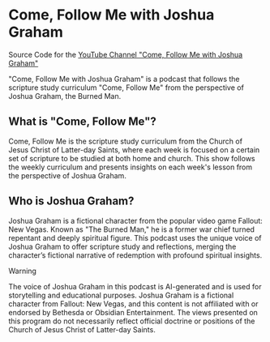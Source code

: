 # Come, Follow Me with Joshua Graham
Source Code for the [YouTube Channel "Come, Follow Me with Joshua Graham"](https://www.youtube.com/channel/UC3Y028fsu4O99wPlh-KOJCA)

"Come, Follow Me with Joshua Graham" is a podcast that follows the scripture study curriculum "Come, Follow Me" from the perspective of Joshua Graham, the Burned Man.

## What is "Come, Follow Me"?

Come, Follow Me is the scripture study curriculum from the Church of Jesus Christ of Latter-day Saints, where each week is focused on a certain set of scripture to be studied at both home and church. This show follows the weekly curriculum and presents insights on each week's lesson from the perspective of Joshua Graham.

## Who is Joshua Graham?
Joshua Graham is a fictional character from the popular video game Fallout: New Vegas. Known as "The Burned Man," he is a former war chief turned repentant and deeply spiritual figure. This podcast uses the unique voice of Joshua Graham to offer scripture study and reflections, merging the character’s fictional narrative of redemption with profound spiritual insights.

> [!WARNING]
> The voice of Joshua Graham in this podcast is AI-generated and is used for storytelling and educational purposes. Joshua Graham is a fictional character from Fallout: New Vegas, and this content is not affiliated with or endorsed by Bethesda or Obsidian Entertainment. The views presented on this program do not necessarily reflect official doctrine or positions of the Church of Jesus Christ of Latter-day Saints.
